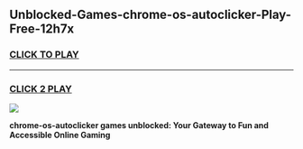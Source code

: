 
## Unblocked-Games-chrome-os-autoclicker-Play-Free-12h7x
<h3>
<a href="https://premium76.site?title=chrome-os-autoclicker&ref=21A">CLICK TO PLAY</a></h3>
<hr>

<h3>
<a href="https://premium76.site?title=chrome-os-autoclicker&ref=21A">CLICK 2 PLAY</a>
  
</h3>

<a href="https://premium76.site?title=chrome-os-autoclicker&ref=21A"><img src="https://clearcache.store/games.png"></a>


**chrome-os-autoclicker games unblocked: Your Gateway to Fun and Accessible Online Gaming**
